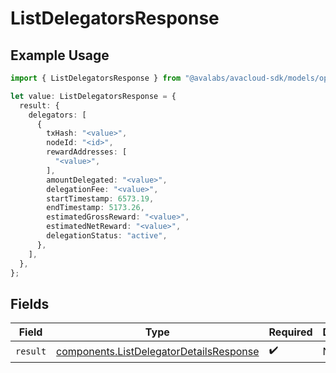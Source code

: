 # ListDelegatorsResponse

## Example Usage

```typescript
import { ListDelegatorsResponse } from "@avalabs/avacloud-sdk/models/operations";

let value: ListDelegatorsResponse = {
  result: {
    delegators: [
      {
        txHash: "<value>",
        nodeId: "<id>",
        rewardAddresses: [
          "<value>",
        ],
        amountDelegated: "<value>",
        delegationFee: "<value>",
        startTimestamp: 6573.19,
        endTimestamp: 5173.26,
        estimatedGrossReward: "<value>",
        estimatedNetReward: "<value>",
        delegationStatus: "active",
      },
    ],
  },
};
```

## Fields

| Field                                                                                              | Type                                                                                               | Required                                                                                           | Description                                                                                        |
| -------------------------------------------------------------------------------------------------- | -------------------------------------------------------------------------------------------------- | -------------------------------------------------------------------------------------------------- | -------------------------------------------------------------------------------------------------- |
| `result`                                                                                           | [components.ListDelegatorDetailsResponse](../../models/components/listdelegatordetailsresponse.md) | :heavy_check_mark:                                                                                 | N/A                                                                                                |